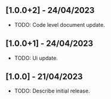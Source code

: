 ## [1.0.0+2] - 24/04/2023

* TODO: Code level document update.

## [1.0.0+1] - 24/04/2023

* TODO: Ui update.

## [1.0.0] - 21/04/2023

* TODO: Describe initial release.
